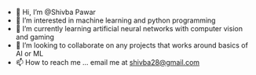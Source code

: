 - 👋 Hi, I’m @Shivba Pawar
- 👀 I’m interested in machine learning and python programming
- 🌱 I’m currently learning artificial neural networks with computer vision and gaming
- 💞️ I’m looking to collaborate on any projects that works around basics of AI or ML
- 📫 How to reach me ... email me at shivba28@gmail.com

<!---
shivba28/shivba28 is a ✨ special ✨ repository because its `README.md` (this file) appears on your GitHub profile.
You can click the Preview link to take a look at your changes.
--->
